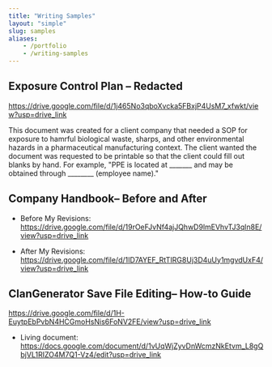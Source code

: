```yaml
---
title: "Writing Samples"
layout: "simple"
slug: samples
aliases:
    - /portfolio
    - /writing-samples
---
```


## Exposure Control Plan – Redacted 

https://drive.google.com/file/d/1j465No3qboXvcka5FBxjP4UsM7_xfwkt/view?usp=drive_link 

This document was created for a client company that needed a SOP for exposure to hamrful biological waste, sharps, and other environmental hazards in a pharmaceutical manufacturing context. The client wanted the document was requested to be printable so that the client could fill out blanks by hand. For example, "PPE is located at _______ and may be obtained through ________ (employee name)."


## Company Handbook– Before and After

* Before My Revisions: https://drive.google.com/file/d/19rOeFJvNf4ajJQhwD9lmEVhvTJ3qln8E/view?usp=drive_link 

* After My Revisions: https://drive.google.com/file/d/1ID7AYEF_RtTIRG8Uj3D4uUy1mgvdUxF4/view?usp=drive_link 

## ClanGenerator Save File Editing– How-to Guide

https://drive.google.com/file/d/1H-EuytpEbPvbN4HCGmoHsNis6FoNV2FE/view?usp=drive_link 

* Living document: https://docs.google.com/document/d/1vUqWjZyvDnWcmzNkEtvm_L8gQbjVL1RIZO4M7Q1-Vz4/edit?usp=drive_link 